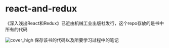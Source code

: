 # react-and-redux

《深入浅出React和Redux》已近由机械工业出版社发行，这个repo存放的是书中所有的代码

![cover_high](https://cloud.githubusercontent.com/assets/239291/25560742/c3199d9a-2d8e-11e7-81a9-4e11c518e512.jpg)
保存该书的代码以及所要学习过程中的笔记



